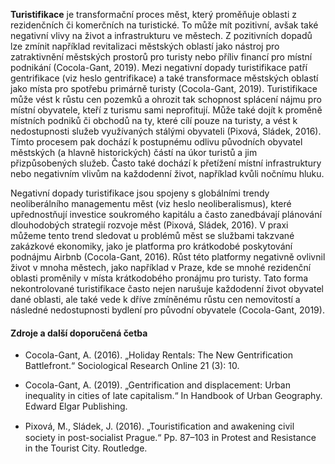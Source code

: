 **Turistifikace** je transformační proces měst, který proměňuje oblasti z rezidenčních či komerčních na turistické. To může mít pozitivní, avšak také negativní vlivy na život a infrastrukturu ve městech. Z pozitivních dopadů lze zmínit například revitalizaci městských oblastí jako nástroj pro zatraktivnění městských prostorů pro turisty nebo příliv financí pro místní podnikání (Cocola-Gant, 2019). Mezi negativní dopady turistifikace patří gentrifikace (viz heslo gentrifikace) a také transformace městských oblastí jako místa pro spotřebu primárně turisty (Cocola-Gant, 2019). Turistifikace může vést k růstu cen pozemků a ohrozit tak schopnost splácení nájmu pro místní obyvatele, kteří z turismu sami neprofitují. Může také dojít k proměně místních podniků či obchodů na ty, které cílí pouze na turisty, a vést k nedostupnosti služeb využívaných stálými obyvateli (Pixová, Sládek, 2016). Tímto procesem pak dochází k postupnému odlivu původních obyvatel městských (a hlavně historických) částí na úkor turistů a jim přizpůsobených služeb. Často také dochází k přetížení místní infrastruktury nebo negativním vlivům na každodenní život, například kvůli nočnímu hluku.

Negativní dopady turistifikace jsou spojeny s globálními trendy neoliberálního managementu měst (viz heslo neoliberalismus), které upřednostňují investice soukromého kapitálu a často zanedbávají plánování dlouhodobých strategií rozvoje měst (Pixová, Sládek, 2016). V praxi můžeme tento trend sledovat u problémů měst se službami takzvané zakázkové ekonomiky, jako je platforma pro krátkodobé poskytování podnájmu Airbnb (Cocola-Gant, 2016). Růst této platformy negativně ovlivnil život v mnoha městech, jako například v Praze, kde se mnohé rezidenční oblasti proměnily v místa krátkodobého pronájmu pro turisty. Tato forma nekontrolované turistifikace často nejen narušuje každodenní život obyvatel dané oblasti, ale také vede k dříve zmíněnému růstu cen nemovitostí a následné nedostupnosti bydlení pro původní obyvatele (Cocola-Gant, 2019).

#### Zdroje a další doporučená četba

- Cocola-Gant, A. (2016). „Holiday Rentals: The New Gentrification Battlefront.“ Sociological Research Online 21 (3): 10.

- Cocola-Gant, A. (2019). „Gentrification and displacement: Urban inequality in cities of late capitalism.“ In Handbook of Urban Geography. Edward Elgar Publishing.

- Pixová, M., Sládek, J. (2016). „Touristiﬁcation and awakening civil society in post-socialist Prague.“ Pp. 87–103 in Protest and Resistance in the Tourist City. Routledge.

